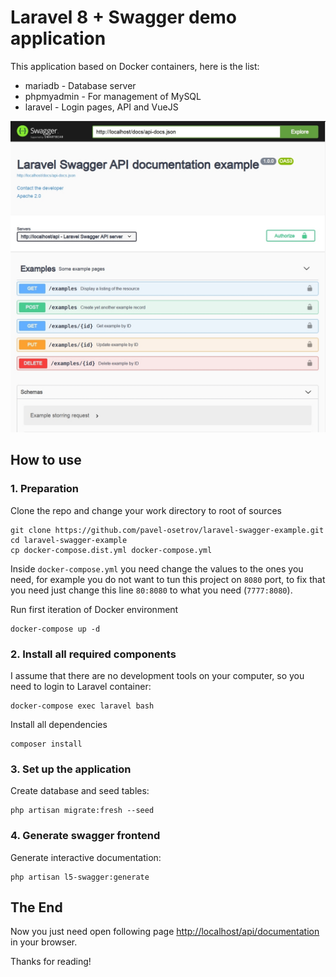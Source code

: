 # Laravel 8 + Swagger demo application

This application based on Docker containers, here is the list:

* mariadb - Database server
* phpmyadmin - For management of MySQL
* laravel - Login pages, API and VueJS

![Image](demo.jpg)

## How to use

### 1. Preparation

Clone the repo and change your work directory to root of sources

    git clone https://github.com/pavel-osetrov/laravel-swagger-example.git
    cd laravel-swagger-example
    cp docker-compose.dist.yml docker-compose.yml

Inside `docker-compose.yml` you need change the values to the ones you
need, for example you do not want to tun this project on `8080` port, to
fix that you need just change this line `80:8080` to what you need (`7777:8080`).

Run first iteration of Docker environment

    docker-compose up -d

### 2. Install all required components

I assume that there are no development tools on your computer, so you
need to login to Laravel container:

    docker-compose exec laravel bash

Install all dependencies

    composer install

### 3. Set up the application

Create database and seed tables:

    php artisan migrate:fresh --seed

### 4. Generate swagger frontend


Generate interactive documentation:

    php artisan l5-swagger:generate

## The End

Now you just need open following page [http://localhost/api/documentation](http://localhost/api/documentation) in your browser.

Thanks for reading!

